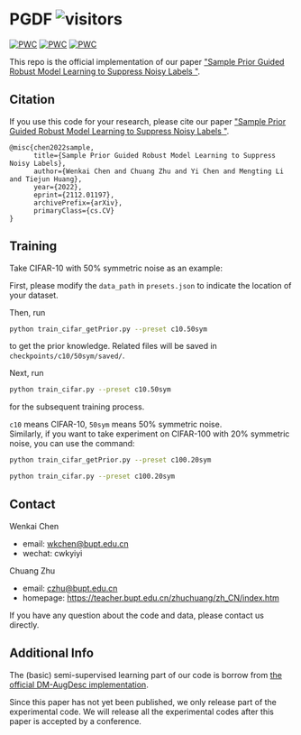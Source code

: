 # PGDF ![visitors](https://visitor-badge.glitch.me/badge?page_id=bupt-ai-cz.PGDF)
[![PWC](https://img.shields.io/endpoint.svg?url=https://paperswithcode.com/badge/sample-prior-guided-robust-model-learning-to/image-classification-on-mini-webvision-1-0)](https://paperswithcode.com/sota/image-classification-on-mini-webvision-1-0?p=sample-prior-guided-robust-model-learning-to)  [![PWC](https://img.shields.io/endpoint.svg?url=https://paperswithcode.com/badge/sample-prior-guided-robust-model-learning-to/image-classification-on-clothing1m)](https://paperswithcode.com/sota/image-classification-on-clothing1m?p=sample-prior-guided-robust-model-learning-to)  [![PWC](https://img.shields.io/endpoint.svg?url=https://paperswithcode.com/badge/sample-prior-guided-robust-model-learning-to/image-classification-on-cifar-10-with-noisy)](https://paperswithcode.com/sota/image-classification-on-cifar-10-with-noisy?p=sample-prior-guided-robust-model-learning-to)

This repo is the official implementation of our paper ["Sample Prior Guided Robust Model Learning to Suppress Noisy Labels
"](https://arxiv.org/abs/2112.01197).

## Citation
If you use this code for your research, please cite our paper ["Sample Prior Guided Robust Model Learning to Suppress Noisy Labels
"](https://arxiv.org/abs/2112.01197).


```
@misc{chen2022sample,
      title={Sample Prior Guided Robust Model Learning to Suppress Noisy Labels}, 
      author={Wenkai Chen and Chuang Zhu and Yi Chen and Mengting Li and Tiejun Huang},
      year={2022},
      eprint={2112.01197},
      archivePrefix={arXiv},
      primaryClass={cs.CV}
}
```


## Training
Take CIFAR-10 with 50% symmetric noise as an example:

First, please modify the `data_path` in ``presets.json`` to indicate the location of your dataset.

Then, run
```bash
python train_cifar_getPrior.py --preset c10.50sym
```
to get the prior knowledge. Related files will be saved in ``checkpoints/c10/50sym/saved/``.

Next, run
```bash
python train_cifar.py --preset c10.50sym
```
for the subsequent training process.

``c10`` means CIFAR-10, ``50sym`` means 50% symmetric noise.  
Similarly, if you want to take experiment on CIFAR-100 with 20% symmetric noise, you can use the command:
```bash
python train_cifar_getPrior.py --preset c100.20sym
```
```bash
python train_cifar.py --preset c100.20sym
```



## Contact

Wenkai Chen
- email: wkchen@bupt.edu.cn
- wechat: cwkyiyi

Chuang Zhu
- email: czhu@bupt.edu.cn
- homepage: https://teacher.bupt.edu.cn/zhuchuang/zh_CN/index.htm

If you have any question about the code and data, please contact us directly.


## Additional Info
The (basic) semi-supervised learning part of our code is borrow from [the official DM-AugDesc implementation](https://github.com/KentoNishi/Augmentation-for-LNL/).

Since this paper has not yet been published, we only release part of the experimental code. We will release all the experimental codes after this paper is accepted by a conference.
